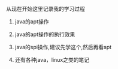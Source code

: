 从现在开始这里记录我的学习过程

1.    java的apt操作

2.    java的apt操作的执行效果

3.    java的spi操作,建议先学这个,然后再看apt

4.    还有各种java，linux之类的笔记
